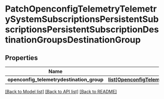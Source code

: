 # PatchOpenconfigTelemetryTelemetrySystemSubscriptionsPersistentSubscriptionsPersistentSubscriptionDestinationGroupsDestinationGroup

## Properties
Name | Type | Description | Notes
------------ | ------------- | ------------- | -------------
**openconfig_telemetrydestination_group** | [**list[OpenconfigTelemetryTelemetrySystemOpenconfigtelemetrytelemetrysystemSubscriptionsPersistentsubscriptionsDestinationgroupsDestinationgroup]**](OpenconfigTelemetryTelemetrySystemOpenconfigtelemetrytelemetrysystemSubscriptionsPersistentsubscriptionsDestinationgroupsDestinationgroup.md) |  | [optional] 

[[Back to Model list]](../README.md#documentation-for-models) [[Back to API list]](../README.md#documentation-for-api-endpoints) [[Back to README]](../README.md)


